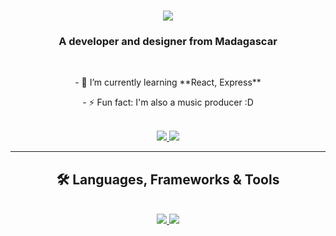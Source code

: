 <h1 align="center">
  <a href="https://git.io/typing-svg">
    <img src="https://readme-typing-svg.herokuapp.com?font=Inter&weight=600&pause=100&random=false&width=435&lines=Hi+there%2C+fellow+traveller+!+👋;+I'm+Ny+Toavina+Rasamimanana!;">
  </a>
</h1>

<h3 align="center">A developer and designer from Madagascar</h3>

</br>

<div align="center">
  <p>- 🌱 I’m currently learning **React, Express**</p>
  <p>- ⚡ Fun fact: I'm also a music producer :D</p>
</div>

</br>

<div align="center">
  <a href="mailto:rasamimanana.nytoavina@gmail.com">
    <img src="https://img.shields.io/badge/Gmail-333333?style=for-the-badge&logo=gmail&logoColor=red" target="_blank">
  </a>
  <a href="https://www.linkedin.com/in/nytoavinaras" target="_blank">
    <img src="https://img.shields.io/badge/LinkedIn-0077B5?style=for-the-badge&logo=linkedin&logoColor=white" target="_blank">
  </a>
  <!--<a href="#" target="_blank">
    <img src="https://img.shields.io/badge/Portfolio-FF5722?style=for-the-badge&logo=todoist&logoColor=white" target="_blank">
  </a>-->
</div>

<hr/>

<h2 align="center">🛠️ Languages, Frameworks & Tools</h2>
<br/>
<div align="center">
  <a href="https://skillicons.dev">
    <img src="https://skillicons.dev/icons?i=git,ableton,bootstrap,c,css,figma,html,ai,js"
    <br/>
    <img src="https://skillicons.dev/icons?i=jquery,laravel,materialui,mysql,ps,php,qt,react,supabase,vite,vscode">
  </a>
</div>
